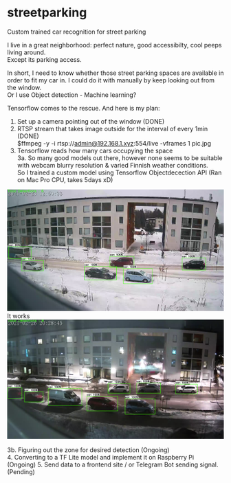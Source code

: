# streetparking
Custom trained car recognition for street parking

I live in a great neighborhood: perfect nature, good accessibilty, cool peeps living around. <br>
Except its parking access.

In short, I need to know whether those street parking spaces are available in order to fit my car in.
I could do it with manually by keep looking out from the window.<br>
Or I use Object detection - Machine learning?



Tensorflow comes to the rescue. And here is my plan:
1. Set up a camera pointing out of the window (DONE)
2. RTSP stream that takes image outside for the interval of every 1min (DONE) <br>
 $ffmpeg -y -i rtsp://admin@192.168.1.xyz:554/live -vframes 1 pic.jpg <br>
3. Tensorflow reads how many cars occupying the space <br>
3a. So many good models out there, however none seems to be suitable with webcam blurry resolution & varied Finnish weather conditions.<br>
 So I trained a custom model using Tensorflow Objectdecection API (Ran on Mac Pro CPU, takes 5days xD)  <br>
 
 ![alt text](https://github.com/dannykhoai/streetparking/blob/master/snow%20ok.png?raw=true)
 It works <br>
 ![alt text](https://github.com/dannykhoai/streetparking/blob/master/dark%20ok.png?raw=true)

 
3b. Figuring out the zone for desired detection (Ongoing) <br>
4. Converting to a TF Lite model and implement it on Raspberry Pi (Ongoing)
5. Send data to a frontend site / or Telegram Bot sending signal. (Pending)

